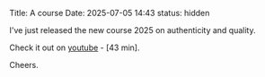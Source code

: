 Title: A course
Date: 2025-07-05 14:43
status: hidden

I've just released the new course 2025 on authenticity and quality. 

Check it out on [youtube](https://youtu.be/rW0yggl0k40) - [43 min]. 

Cheers. 
